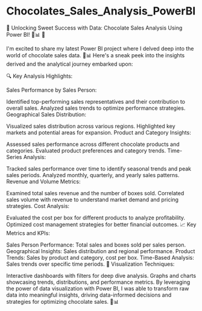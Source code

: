 # Chocolates_Sales_Analysis_PowerBI

🚀 Unlocking Sweet Success with Data: Chocolate Sales Analysis Using Power BI! 🍫📊 🚀

I'm excited to share my latest Power BI project where I delved deep into the world of chocolate sales data. 🍫📊 Here's a sneak peek into the insights derived and the analytical journey embarked upon:

🔍 Key Analysis Highlights:

Sales Performance by Sales Person:

Identified top-performing sales representatives and their contribution to overall sales.
Analyzed sales trends to optimize performance strategies.
Geographical Sales Distribution:

Visualized sales distribution across various regions.
Highlighted key markets and potential areas for expansion.
Product and Category Insights:

Assessed sales performance across different chocolate products and categories.
Evaluated product preferences and category trends.
Time-Series Analysis:

Tracked sales performance over time to identify seasonal trends and peak sales periods.
Analyzed monthly, quarterly, and yearly sales patterns.
Revenue and Volume Metrics:

Examined total sales revenue and the number of boxes sold.
Correlated sales volume with revenue to understand market demand and pricing strategies.
Cost Analysis:

Evaluated the cost per box for different products to analyze profitability.
Optimized cost management strategies for better financial outcomes.
📈 Key Metrics and KPIs:

Sales Person Performance: Total sales and boxes sold per sales person.
Geographical Insights: Sales distribution and regional performance.
Product Trends: Sales by product and category, cost per box.
Time-Based Analysis: Sales trends over specific time periods.
🎨 Visualization Techniques:

Interactive dashboards with filters for deep dive analysis.
Graphs and charts showcasing trends, distributions, and performance metrics.
By leveraging the power of data visualization with Power BI, I was able to transform raw data into meaningful insights, driving data-informed decisions and strategies for optimizing chocolate sales. 🍫📊
